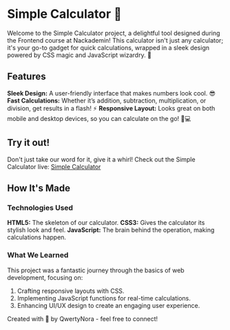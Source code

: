 # Simple Calculator 🧮
Welcome to the Simple Calculator project, a delightful tool designed during the Frontend course at Nackademin! This calculator isn't just any calculator; it's your go-to gadget for quick calculations, wrapped in a sleek design powered by CSS magic and JavaScript wizardry. 🌟

## Features
**Sleek Design:** A user-friendly interface that makes numbers look cool. 😎
**Fast Calculations:** Whether it’s addition, subtraction, multiplication, or division, get results in a flash! ⚡
**Responsive Layout:** Looks great on both mobile and desktop devices, so you can calculate on the go! 📱💻

## Try it out!
Don't just take our word for it, give it a whirl! Check out the Simple Calculator live: [Simple Calculator](https://simple-calculator-ashy-six.vercel.app)

## How It's Made

### Technologies Used
**HTML5:** The skeleton of our calculator.
**CSS3:** Gives the calculator its stylish look and feel.
**JavaScript:** The brain behind the operation, making calculations happen.

### What We Learned
This project was a fantastic journey through the basics of web development, focusing on:

1. Crafting responsive layouts with CSS.
2. Implementing JavaScript functions for real-time calculations.
3. Enhancing UI/UX design to create an engaging user experience.

Created with 💖 by QwertyNora - feel free to connect!
